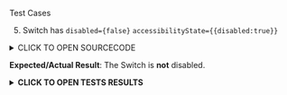 Test Cases

5. Switch has `disabled={false}` `accessibilityState={{disabled:true}}`

<details><summary>CLICK TO OPEN SOURCECODE</summary>
<p>

Full SourceCode Available at https://github.com/fabriziobertoglio1987/ReactNativeAwesomeProject/blob/switch-component-does-not-disable-click/App.js

```javascript
```

</p>
</details>

**Expected/Actual Result**:
The Switch is **not** disabled. 

**<details><summary>CLICK TO OPEN TESTS RESULTS</summary>**
<p>

<video src="https://user-images.githubusercontent.com/24992535/152745270-422c5a59-f9b2-416a-9bde-d655de12a771.mp4" width="1000" />

</p>
</details>
